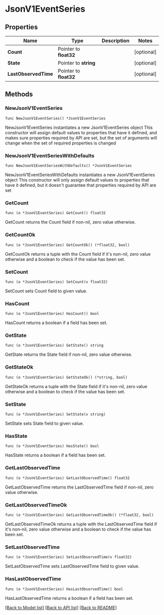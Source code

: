 # JsonV1EventSeries

## Properties

Name | Type | Description | Notes
------------ | ------------- | ------------- | -------------
**Count** | Pointer to **float32** |  | [optional] 
**State** | Pointer to **string** |  | [optional] 
**LastObservedTime** | Pointer to **float32** |  | [optional] 

## Methods

### NewJsonV1EventSeries

`func NewJsonV1EventSeries() *JsonV1EventSeries`

NewJsonV1EventSeries instantiates a new JsonV1EventSeries object
This constructor will assign default values to properties that have it defined,
and makes sure properties required by API are set, but the set of arguments
will change when the set of required properties is changed

### NewJsonV1EventSeriesWithDefaults

`func NewJsonV1EventSeriesWithDefaults() *JsonV1EventSeries`

NewJsonV1EventSeriesWithDefaults instantiates a new JsonV1EventSeries object
This constructor will only assign default values to properties that have it defined,
but it doesn't guarantee that properties required by API are set

### GetCount

`func (o *JsonV1EventSeries) GetCount() float32`

GetCount returns the Count field if non-nil, zero value otherwise.

### GetCountOk

`func (o *JsonV1EventSeries) GetCountOk() (*float32, bool)`

GetCountOk returns a tuple with the Count field if it's non-nil, zero value otherwise
and a boolean to check if the value has been set.

### SetCount

`func (o *JsonV1EventSeries) SetCount(v float32)`

SetCount sets Count field to given value.

### HasCount

`func (o *JsonV1EventSeries) HasCount() bool`

HasCount returns a boolean if a field has been set.

### GetState

`func (o *JsonV1EventSeries) GetState() string`

GetState returns the State field if non-nil, zero value otherwise.

### GetStateOk

`func (o *JsonV1EventSeries) GetStateOk() (*string, bool)`

GetStateOk returns a tuple with the State field if it's non-nil, zero value otherwise
and a boolean to check if the value has been set.

### SetState

`func (o *JsonV1EventSeries) SetState(v string)`

SetState sets State field to given value.

### HasState

`func (o *JsonV1EventSeries) HasState() bool`

HasState returns a boolean if a field has been set.

### GetLastObservedTime

`func (o *JsonV1EventSeries) GetLastObservedTime() float32`

GetLastObservedTime returns the LastObservedTime field if non-nil, zero value otherwise.

### GetLastObservedTimeOk

`func (o *JsonV1EventSeries) GetLastObservedTimeOk() (*float32, bool)`

GetLastObservedTimeOk returns a tuple with the LastObservedTime field if it's non-nil, zero value otherwise
and a boolean to check if the value has been set.

### SetLastObservedTime

`func (o *JsonV1EventSeries) SetLastObservedTime(v float32)`

SetLastObservedTime sets LastObservedTime field to given value.

### HasLastObservedTime

`func (o *JsonV1EventSeries) HasLastObservedTime() bool`

HasLastObservedTime returns a boolean if a field has been set.


[[Back to Model list]](../README.md#documentation-for-models) [[Back to API list]](../README.md#documentation-for-api-endpoints) [[Back to README]](../README.md)


